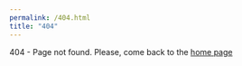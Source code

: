 ```yaml
---
permalink: /404.html
title: "404"
---
```


404 - Page not found.
Please, come back to the [home page](paulasquin.c)
